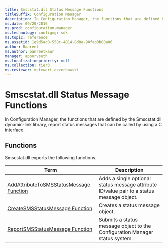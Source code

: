 ```yaml
---
title: Smscstat.dll Status Message Functions
titleSuffix: Configuration Manager
description: In Configuration Manager, the functions that are defined by the Smscstat.dll dynamic-link library report status messages that can be called by using a C interface.
ms.date: 09/20/2016
ms.prod: configuration-manager
ms.technology: configmgr-sdk
ms.topic: reference
ms.assetid: 1e9d5ad0-558c-4814-8d0a-90fab3b80a06
author: Banreet
ms.author: banreetkaur
manager: apoorvseth
ms.localizationpriority: null
ms.collection: tier3
ms.reviewer: mstewart,aczechowski
---
```

# Smscstat.dll Status Message Functions
In Configuration Manager, the functions that are defined by the Smscstat.dll dynamic-link library, report status messages that can be called by using a C interface.  

## Functions  
 Smscstat.dll exports the following functions.  

|Term|Description|  
|----------|-----------------|  
|[AddAttributeToSMSStatusMessage Function](../../../../../develop/reference/core/servers/manage/addattributetosmsstatusmessage-function.md)|Adds a single optional status message attribute ID/value pair to a status message object.|  
|[CreateSMSStatusMessage Function](../../../../../develop/reference/core/servers/manage/createsmsstatusmessage-function.md)|Creates a status message object.|  
|[ReportSMSStatusMessage Function](../../../../../develop/reference/core/servers/manage/reportsmsstatusmessage-function.md)|Submits a status message object to the Configuration Manager status system.|  
